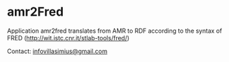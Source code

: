 # amr2Fred

Application amr2fred translates from AMR to RDF according to the syntax of FRED (http://wit.istc.cnr.it/stlab-tools/fred/)


Contact: infovillasimius@gmail.com



